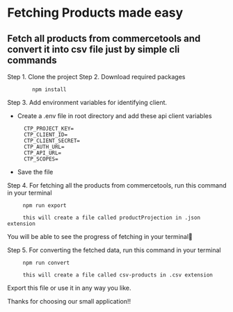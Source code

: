 # Fetching Products made easy

## Fetch all products from commercetools and convert it into csv file just by simple cli commands


Step 1. Clone the project
Step 2. Download required packages

            npm install

Step 3. Add environment variables for identifying client.
  - Create a .env file in root directory and add these api client variables 

          CTP_PROJECT_KEY=
          CTP_CLIENT_ID=
          CTP_CLIENT_SECRET=
          CTP_AUTH_URL=
          CTP_API_URL=
          CTP_SCOPES=

 - Save the file


Step 4. For fetching all the products from commercetools, run this command in your terminal 
         
         npm run export

         this will create a file called productProjection in .json extension
You will be able to see the progress of fetching in your terminal🚀

Step 5. For converting the fetched data, run this command in your terminal 

         npm run convert

         this will create a file called csv-products in .csv extension
Export this file or use it in any way you like.


Thanks for choosing our small application!!

